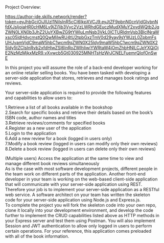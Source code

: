 Project Overview:

https://author-ide.skills.network/render?token=eyJhbGciOiJIUzI1NiIsInR5cCI6IkpXVCJ9.eyJtZF9pbnN0cnVjdGlvbnNfdXJsIjoiaHR0cHM6Ly9jZi1jb3Vyc2VzLWRhdGEuczMudXMuY2xvdWQtb2JqZWN0LXN0b3JhZ2UuYXBwZG9tYWluLmNsb3VkL0lCTURldmVsb3BlclNraWxsc05ldHdvcmstQ0QwMjIwRU4tU2tpbGxzTmV0d29yay9sYWJzL0ZpbmFsUHJvamVjdC9maW5hbC1wcm9qZWN0X25ldy9maW5hbC1wcm9qZWN0X25ldy5tZCIsInRvb2xfdHlwZSI6InRoZWlhIiwiYWRtaW4iOmZhbHNlLCJpYXQiOjE2NzMzMjkxMzR9.vXvwcb5Gt030925MNHTsHzWrJCNELFuemrQIofOnSwE

In this project you will assume the role of a back-end developer working for an online retailer selling books. You have been tasked with developing a server-side application that stores, retrieves and manages book ratings and reviews.

Your server-side application is required to provide the following features and capabilities to allow users to:</br>

1.Retrieve a list of all books available in the bookshop</br>
2.Search for specific books and retrieve their details based on the book’s ISBN code, author names and titles</br>
3.Retrieve reviews/comments for specified books</br>
4.Register as a new user of the application</br>
5.Login to the application</br>
6.Add a new review for a book (logged in users only)</br>
7.Modify a book review (logged in users can modify only their own reviews)</br>
8.Delete a book review (logged in users can delete only their own reviews)</br>

(Multiple users) Access the application at the same time to view and manage different book reviews simultaneously</br>
As is the case with most software development projects, different people in the team work on different parts of the application. Another front-end developer in your team is working on the web-based client-side application that will communicate with your server-side application using REST. Therefore your job is to implement your server-side application as a RESTful web service. A software architect on your team has written the skeleton code for your server-side application using Node.js and Express.js.
</br>
To complete the project you will fork the skeleton code into your own repo, clone it locally into your development environment, and develop the code further to implement the CRUD capabilities listed above as HTTP methods in your Express server and test them using Postman. You will also implement Session and JWT authentication to allow only logged in users to perform certain operations. For your reference, this application comes preloaded with all of the book information.

